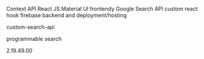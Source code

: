 Context API
React JS
Material UI frontendy
Google Search API
custom react hook
firebase backend and deployment/hosting

custom-search-api

programmable search

<script async src="https://cse.google.com/cse.js?cx=a7c1ddbc0f9474f46">
</script>
<div class="gcse-search"></div>

2.19.49.00
